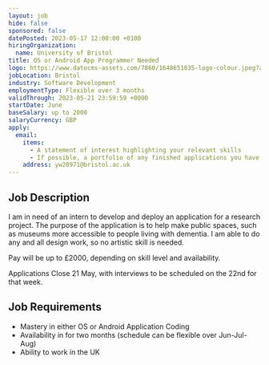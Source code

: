 ```yaml
---
layout: job
hide: false
sponsored: false
datePosted: 2023-05-17 12:00:00 +0100
hiringOrganization:
  name: University of Bristol
title: OS or Android App Programmer Needed
logo: https://www.datocms-assets.com/7860/1648651835-logo-colour.jpeg?auto=compress&dpr=1.5&fm=webp&h=50&w=180
jobLocation: Bristol
industry: Software Development
employmentType: Flexible over 3 months
validThrough: 2023-05-21 23:59:59 +0000
startDate: June
baseSalary: up to 2000
salaryCurrency: GBP
apply:
  email:
    items:
      - A statement of interest highlighting your relevant skills
      - If possible, a portfolio of any finished applications you have developed
    address: yw20971@bristol.ac.uk
---
```


## Job Description
I am in need of an intern to develop and deploy an application for a research project. The purpose of the application is to help make public spaces, such as museums more accessible to people living with dementia. I am able to do any and all design work, so no artistic skill is needed.


Pay will be up to £2000, depending on skill level and availability.


Applications Close 21 May, with interviews to be scheduled on the 22nd for that week.

## Job Requirements
 - Mastery in either OS or Android Application Coding
 - Availability in for two months (schedule can be flexible over Jun-Jul-Aug)
 - Ability to work in the UK
